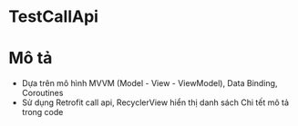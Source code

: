 # TestCallApi
# Mô tả
- Dựa trên mô hình MVVM (Model - View - ViewModel), Data Binding, Coroutines
- Sử dụng Retrofit call api, RecyclerView hiển thị danh sách
Chi tết mô tả trong code
